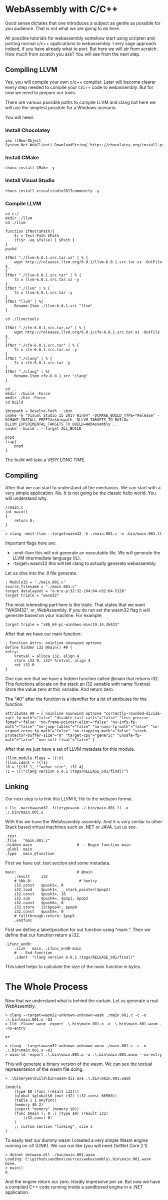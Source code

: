 # WebAssembly with C/C++

Good sense dictates that one introduces a subject as gentle as possible for you audience. That is not what we are going to do here.

All possible tutorials for webassembly somehow start using scripten and porting normal c/c++ applications to webassembly. I very sage approach indeed, if you have already what to port. But here we will str from scratch. How much from scratch you ask? You will see from the next step.

## Compiling LLVM

Yes, you will compile your own c/c++ compiler. Later will become clearer every step needed to compile your c/c++ code to webassembly. But for now we need to prepare our tools.

There are various possible paths to compile LLVM and clang but here we will use the simplest possible for a Windows scenario.

You will need:

### Install Chocolatey

    iex ((New-Object System.Net.WebClient).DownloadString('https://chocolatey.org/install.ps1'))

### Install CMake

    choco install CMake -y

### Install Visual Studio 

    choco install visualstudio2017community -y

### Compile LLVM

    cd c:/
    mkdir ./llvm
    cd ./llvm

    function IfNot($Path){
        $r = Test-Path $Path
        if($r -eq $false) { $Path }
    }
    pushd

    IfNot "./llvm-6.0.1.src.tar.xz" | % {
        wget http://releases.llvm.org/6.0.1/llvm-6.0.1.src.tar.xz -OutFile $_
    }
    IfNot "./llvm-6.0.1.src.tar" | % {
        7z x llvm-6.0.1.src.tar.xz -y
    }
    IfNot "./llvm" | % {
        7z x llvm-6.0.1.src.tar -y
    }
    IfNot "llvm" | %{
        Rename-Item ./llvm-6.0.1.src "llvm"
    }

    cd ./llvm/tools

    IfNot "./cfe-6.0.1.src.tar.xz" | % { 
        wget http://releases.llvm.org/6.0.1/cfe-6.0.1.src.tar.xz -OutFile $_
    }
    IfNot "./cfe-6.0.1.src.tar" | % {
        7z x cfe-6.0.1.src.tar.xz -y
    }
    IfNot "./clang" | % {
        7z x cfe-6.0.1.src.tar -y
    }
    IfNot "./clang" | %{
        Rename-Item cfe-6.0.1.src "clang"
    }

    cd ..
    mkdir ./build -Force
    mkdir ./bin -Force
    cd build

    $binpath = Resolve-Path ..\bin
    cmake -G "Visual Studio 15 2017 Win64" -DCMAKE_BUILD_TYPE="Release" -DCMAKE_INSTALL_PREFIX=$binpath -DLLVM_TARGETS_TO_BUILD= -DLLVM_EXPERIMENTAL_TARGETS_TO_BUILD=WebAssembly ..
    cmake --build . --target ALL_BUILD

    popd
    trap{
        popd
    }

The build will take a VERY LONG TIME.

## Compiling

After that we can start to understand all the mechanics. We can start with a very simple application. No. It is not going be the classic hello world. You will understand why.

    //main.c
    int main()
    {
        return 0;
    }

    > clang -emit-llvm --target=wasm32 -S ./main.001.c -o .bin/main.001.ll 

Important flags here are:

- -emit-llvm this will not generate an executable file. We will generate the LLVM intermediate language (IL).
- -target=wasm32 this will tell clang to actually  generate webassembly.

Let us dive into the .ll file generate.

    ; ModuleID = './main.001.c'
    source_filename = "./main.001.c"
    target datalayout = "e-m:e-p:32:32-i64:64-n32:64-S128"
    target triple = "wasm32"

The most interesting part here is the triple. That states that we want "WASM32", or, WebAssembly. If you do not set the wasm32 flag it will generate based on your machine. For example:

    target triple = "x86_64-pc-windows-msvc19.14.26433"

After that we have our main function:

    ; Function Attrs: noinline nounwind optnone
    define hidden i32 @main() #0 {
    entry:
        %retval = alloca i32, align 4
        store i32 0, i32* %retval, align 4
        ret i32 0
    }

One can see that we have a hidden function called @main that returns i32. This functions allocate on the stack an i32 variable with name %retval. Store the value zero at this variable. And return zero.

The "#0" after the function is a identifier for a lot of attributes for the function:

    attributes #0 = { noinline nounwind optnone "correctly-rounded-divide-sqrt-fp-math"="false" "disable-tail-calls"="false" "less-precise-fpmad"="false" "no-frame-pointer-elim"="false" "no-infs-fp-math"="false" "no-jump-tables"="false" "no-nans-fp-math"="false" "no-signed-zeros-fp-math"="false" "no-trapping-math"="false" "stack-protector-buffer-size"="8" "target-cpu"="generic" "unsafe-fp-math"="false" "use-soft-float"="false" }

After that we just have a set of LLVM metadata for this module.

    !llvm.module.flags = !{!0}
    !llvm.ident = !{!1}
    !0 = !{i32 1, !"wchar_size", i32 4}
    !1 = !{!"clang version 6.0.1 (tags/RELEASE_601/final)"}

## Linking

Our next step is to link this LLVM IL file to the webasm format.

    > llc -march=wasm32 -filetype=asm ./.bin/main.001.ll -o ./.bin/main.001.s

With this we have the WebAssembly assembly. And it is very similar to other Stack based virtual machines such as .NET or JAVA. Let us see.


	.text
	.file	"main.001.c"
	.hidden	main                    # -- Begin function main
	.globl	main
	.type	main,@function

First we have out .text section and some metadata.

    main:                           # @main
	    .result 	i32
        # %bb.0:                     # %entry
	    i32.const	$push2=, 0
	    i32.load	$push1=, __stack_pointer($pop2)
	    i32.const	$push3=, 16
	    i32.sub 	$push4=, $pop1, $pop3
	    i32.const	$push0=, 0
	    i32.store	12($pop4), $pop0
	    i32.const	$push5=, 0
        # fallthrough-return: $pop5
	    .endfunc

First we define a label/position for out function using "main:". Then we define that our function return a i32. 

    .Lfunc_end0:
	    .size	main, .Lfunc_end0-main
        # -- End function
    	.ident	"clang version 6.0.1 (tags/RELEASE_601/final)"

This label helps to calculate the size of the main function in bytes.

# The Whole Process

Now that we understand what is behind the curtain. Let us generate a real WebAssembly.

    > clang --target=wasm32-unknown-unknown-wasm ./main.001.c -c -o .\.bin\main.001.o -O3
    > lld -flavor wasm -export .\.bin\main.001.o -o .\.bin\main.001.wasm --no-entry

    or 

    > clang --target=wasm32-unknown-unknown-wasm ./main.001.c -c -o .\.bin\main.001.o -O3
    > wasm-ld -export .\.bin\main.001.o -o .\.bin\main.001.wasm --no-entry

This will generate a binary version of the wasm. We can see the textual representation of the wasm file doing.

    > .\binaryen\build\bin\wasm-dis.exe .\.bin\main.001.wasm

    (module
        (type $0 (func (result i32)))
        (global $global$0 (mut i32) (i32.const 66560))
        (table 1 1 anyfunc)
        (memory $0 2)
        (export "memory" (memory $0))
        (func $main (; 0 ;) (type $0) (result i32)
            (i32.const 0)
        )
        ;; custom section "linking", size 3
    )

To easily test our dummy wasm I created a very simple Wasm engine running on c# (LINK). We can run like (you will need DotNet Core 2.1)

    > dotnet dotwasm.dll ./bin/main.001.wasm
    Loading: C:\github\sandbox\sources\webassembly\.bin\main.001.wasm
    Done.
    > main()
    0

And the engine return our zero. Hardly impressive per se. But now we have a compiled C++ code running inside a sandboxed engine in a .NET application.
